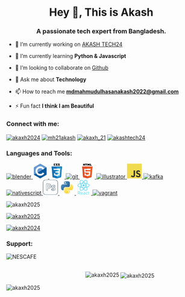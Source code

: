 <h1 align="center">Hey 👋, This is Akash</h1>
<h3 align="center">A passionate tech expert from Bangladesh.</h3>

- 🔭 I’m currently working on [AKASH TECH24](https://www.youtube.com/@akashtech24)

- 🌱 I’m currently learning **Python & Javascript**

- 👯 I’m looking to collaborate on [Github](https://github.com/akaxh2025)

- 💬 Ask me about **Technology**

- 📫 How to reach me **mdmahmudulhasanakash2022@gmail.com**

- ⚡ Fun fact **I think I am Beautiful**

<h3 align="left">Connect with me:</h3>
<p align="left">
<a href="https://twitter.com/akaxh2024" target="blank"><img align="center" src="https://raw.githubusercontent.com/rahuldkjain/github-profile-readme-generator/master/src/images/icons/Social/twitter.svg" alt="akaxh2024" height="30" width="40" /></a>
<a href="https://fb.com/mh21akash" target="blank"><img align="center" src="https://raw.githubusercontent.com/rahuldkjain/github-profile-readme-generator/master/src/images/icons/Social/facebook.svg" alt="mh21akash" height="30" width="40" /></a>
<a href="https://instagram.com/akaxh_21" target="blank"><img align="center" src="https://raw.githubusercontent.com/rahuldkjain/github-profile-readme-generator/master/src/images/icons/Social/instagram.svg" alt="akaxh_21" height="30" width="40" /></a>
<a href="https://www.youtube.com/c/akashtech24" target="blank"><img align="center" src="https://raw.githubusercontent.com/rahuldkjain/github-profile-readme-generator/master/src/images/icons/Social/youtube.svg" alt="akashtech24" height="30" width="40" /></a>
</p>

<h3 align="left">Languages and Tools:</h3>
<p align="left"> <a href="https://www.blender.org/" target="_blank" rel="noreferrer"> <img src="https://download.blender.org/branding/community/blender_community_badge_white.svg" alt="blender" width="40" height="40"/> </a> <a href="https://www.cprogramming.com/" target="_blank" rel="noreferrer"> <img src="https://raw.githubusercontent.com/devicons/devicon/master/icons/c/c-original.svg" alt="c" width="40" height="40"/> </a> <a href="https://www.w3schools.com/css/" target="_blank" rel="noreferrer"> <img src="https://raw.githubusercontent.com/devicons/devicon/master/icons/css3/css3-original-wordmark.svg" alt="css3" width="40" height="40"/> </a> <a href="https://git-scm.com/" target="_blank" rel="noreferrer"> <img src="https://www.vectorlogo.zone/logos/git-scm/git-scm-icon.svg" alt="git" width="40" height="40"/> </a> <a href="https://www.w3.org/html/" target="_blank" rel="noreferrer"> <img src="https://raw.githubusercontent.com/devicons/devicon/master/icons/html5/html5-original-wordmark.svg" alt="html5" width="40" height="40"/> </a> <a href="https://www.adobe.com/in/products/illustrator.html" target="_blank" rel="noreferrer"> <img src="https://www.vectorlogo.zone/logos/adobe_illustrator/adobe_illustrator-icon.svg" alt="illustrator" width="40" height="40"/> </a> <a href="https://developer.mozilla.org/en-US/docs/Web/JavaScript" target="_blank" rel="noreferrer"> <img src="https://raw.githubusercontent.com/devicons/devicon/master/icons/javascript/javascript-original.svg" alt="javascript" width="40" height="40"/> </a> <a href="https://kafka.apache.org/" target="_blank" rel="noreferrer"> <img src="https://www.vectorlogo.zone/logos/apache_kafka/apache_kafka-icon.svg" alt="kafka" width="40" height="40"/> </a> <a href="https://nativescript.org/" target="_blank" rel="noreferrer"> <img src="https://raw.githubusercontent.com/detain/svg-logos/780f25886640cef088af994181646db2f6b1a3f8/svg/nativescript.svg" alt="nativescript" width="40" height="40"/> </a> <a href="https://www.photoshop.com/en" target="_blank" rel="noreferrer"> <img src="https://raw.githubusercontent.com/devicons/devicon/master/icons/photoshop/photoshop-line.svg" alt="photoshop" width="40" height="40"/> </a> <a href="https://www.python.org" target="_blank" rel="noreferrer"> <img src="https://raw.githubusercontent.com/devicons/devicon/master/icons/python/python-original.svg" alt="python" width="40" height="40"/> </a> <a href="https://reactjs.org/" target="_blank" rel="noreferrer"> <img src="https://raw.githubusercontent.com/devicons/devicon/master/icons/react/react-original-wordmark.svg" alt="react" width="40" height="40"/> </a> <a href="https://www.vagrantup.com/" target="_blank" rel="noreferrer"> <img src="https://www.vectorlogo.zone/logos/vagrantup/vagrantup-icon.svg" alt="vagrant" width="40" height="40"/> </a> </p>
<p align="left"> <img src="https://komarev.com/ghpvc/?username=akaxh2025&label=Profile%20views&color=0e75b6&style=flat" alt="akaxh2025" /> </p>

<p align="left"> <a href="https://github.com/ryo-ma/github-profile-trophy"><img src="https://github-profile-trophy.vercel.app/?username=akaxh2025" alt="akaxh2025" /></a> </p>

<p align="left"> <a href="https://twitter.com/akaxh2024" target="blank"><img src="https://img.shields.io/twitter/follow/akaxh2024?logo=twitter&style=for-the-badge" alt="akaxh2024" /></a> </p>

<h3 align="left">Support:</h3>
<p><a href="https://ko-fi.com/NESCAFE"> <img align="left" src="https://cdn.ko-fi.com/cdn/kofi3.png?v=3" height="50" width="210" alt="NESCAFE" /></a></p><br><br>

<p><img align="left" src="https://github-readme-stats.vercel.app/api/top-langs?username=akaxh2025&show_icons=true&locale=en&layout=compact" alt="akaxh2025" /></p>

<p>&nbsp;<img align="center" src="https://github-readme-stats.vercel.app/api?username=akaxh2025&show_icons=true&locale=en" alt="akaxh2025" /></p>

<p><img align="center" src="https://github-readme-streak-stats.herokuapp.com/?user=akaxh2025&" alt="akaxh2025" /></p>

